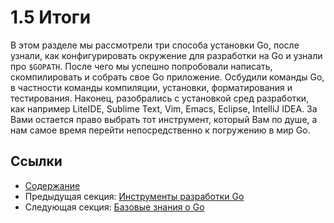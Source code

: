 # 1.5 Итоги

В этом разделе мы рассмотрели три способа установки Go, после узнали, как конфигурировать окружение для разработки на Go и узнали про `$GOPATH`. После чего мы успешно попробовали написать, скомпилировать и собрать свое Go приложение. Осбудили команды Go, в частности команды компиляции, установки, форматирования и тестирования. Наконец, разобрались с установкой сред разработки, как например LiteIDE, Sublime Text, Vim, Emacs, Eclipse, IntelliJ IDEA. За Вами остается право выбрать тот инструмент, который Вам по душе, а нам самое время перейти непосредственно к погружению в мир Go.

## Ссылки

- [Содержание](preface.md)
- Предыдущая секция: [Инструменты разработки Go](01.4.md)
- Следующая секция: [Базовые знания о Go](02.0.md)